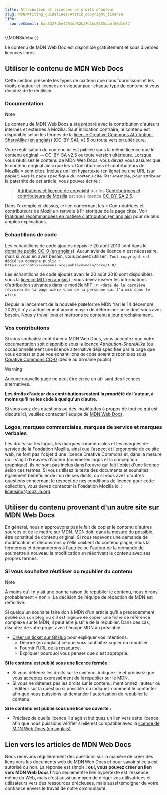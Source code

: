 ```yaml
---
title: Attribution et licences de droits d'auteur
slug: MDN/Writing_guidelines/Attrib_copyright_license
l10n:
  sourceCommit: 6aa3327d5e4251de82ba7d3bc5355aabf00d1e72
---
```


{{MDNSidebar}}

Le contenu de MDN Web Doc est disponible gratuitement et sous diverses licences libres.

## Utiliser le contenu de MDN Web Docs

Cette section présente les types de contenu que nous fournissons et les droits d'auteur et licences en vigueur pour chaque type de contenu si vous décidez de le réutiliser.

### Documentation

> [!NOTE]
> Le contenu de MDN Web Docs a été préparé avec la contribution d'auteurs internes et externes à Mozilla. Sauf indication contraire, le contenu est disponible selon les termes de la [licence Creative Commons Attribution-ShareAlike (en anglais)](https://creativecommons.org/licenses/by-sa/2.5/) (CC-BY-SA), v2.5 ou toute version ultérieure.

Votre réutilisation du contenu ici est publiée sous la même licence que le contenu original — CC-BY-SA v2.5 ou toute version ultérieure. Lorsque vous réutilisez le contenu de MDN Web Docs, vous devez vous assurer que le contenu original ainsi que les «&nbsp;Contributrices et contributeurs de Mozilla&nbsp;» sont cités. Incluez un lien hypertexte (en ligne) ou une URL (sur papier) vers la page spécifique du contenu cité. Par exemple, pour attribuer la paternité de _cet_ article, vous pouvez écrire&nbsp;:

> [Attributions et licence de copyright](/fr/docs/MDN/Writing_guidelines/Attrib_copyright_license) par les [Contributrices et contributeurs de Mozilla](/fr/docs/MDN/Community/Roles_teams#contributeur) est sous licence [CC-BY-SA 2.5](https://creativecommons.org/licenses/by-sa/2.5/).

Dans l'exemple ci-dessus, le lien concernant les «&nbsp;Contributrices et contributeurs de Mozilla&nbsp;» renvoie à l'historique de la page citée. Voir [Pratiques recommandées en matière d'attribution (en anglais)](https://wiki.creativecommons.org/wiki/Recommended_practices_for_attribution) pour de plus amples explications.

### Échantillons de code

Les échantillons de code ajoutés depuis le 20 août 2010 sont dans le [domaine public CC-0 (en anglais)](https://creativecommons.org/publicdomain/zero/1.0/). Aucun avis de licence n'est nécessaire, mais si vous en avez besoin, vous pouvez utiliser&nbsp;: `Tout copyright est dédié au domaine public : https://creativecommons.org/publicdomain/zero/1.0/`

Les échantillons de code ajoutés avant le 20 août 2010 sont disponibles sous la [licence MIT (en anglais)](https://opensource.org/license/mit/)&nbsp;; vous devez insérer les informations d'attribution suivantes dans le modèle MIT&nbsp;: `© <date de la dernière révision de la page wiki> <nom de la personne qui l'a mis dans le wiki>`.

Depuis le lancement de la nouvelle plateforme MDN Yari le 14 décembre 2020, il n'y a actuellement aucun moyen de déterminer celle dont vous avez besoin. Nous y travaillons et mettrons ce contenu à jour prochainement.

### Vos contributions

Si vous souhaitez contribuer à MDN Web Docs, vous acceptez que votre documentation soit disponible sous la licence <i lang="en">Attribution-ShareAlike</i> (ou occasionnellement une licence alternative déjà spécifiée par la page que vous éditez) et que vos échantillons de code soient disponibles sous [Creative Commons CC-0](https://creativecommons.org/publicdomain/zero/1.0/) (dédié au domaine public).

> [!WARNING]
> Aucune nouvelle page ne peut être créée en utilisant des licences alternatives.

**Les droits d'auteur des contributions restent la propriété de l'auteur, à moins qu'il ne les cède à quelqu'un d'autre.**

Si vous avez des questions ou des inquiétudes à propos de tout ce qui est discuté ici, veuillez contacter l'équipe de [MDN Web Docs](/fr/docs/MDN/Community/Communication_channels).

### Logos, marques commerciales, marques de service et marques verbales

Les droits sur les logos, les marques commerciales et les marques de service de la Fondation Mozilla, ainsi que l'aspect et l'ergonomie de ce site web, ne font pas l'objet d'une licence Creative Commons et, dans la mesure où il s'agit d'œuvres d'auteur (comme les logos et la conception graphique), ils ne sont pas inclus dans l'œuvre qui fait l'objet d'une licence selon ces termes. Si vous utilisez le texte des documents et souhaitez également bénéficier de l'un de ces droits, ou si vous avez d'autres questions concernant le respect de nos conditions de licence pour cette collection, vous devez contacter la Fondation Mozilla ici&nbsp;: [licensing@mozilla.org](mailto:licensing@mozilla.org).

## Utiliser du contenu provenant d'un autre site sur MDN Web Docs

En général, nous n'approuvons pas le fait de copier le contenu d'autres sources et de le mettre sur MDN.
MDN doit, dans la mesure du possible, être constitué de contenu original.
Si nous recevons une demande de modification et découvrons qu'elle contient du contenu plagié, nous la fermerons et demanderons à l'autrice ou l'auteur de la demande de soumettre à nouveau la modification en réécrivant le contenu avec ses propres termes.

### Si vous souhaitez réutiliser ou republier du contenu

> [!NOTE]
> À moins qu'il n'y ait une bonne raison de republier le contenu, nous dirons probablement «&nbsp;non&nbsp;».
> La décision de l'équipe de rédaction de MDN est définitive.

Si quelqu'un souhaite faire don à MDN d'un article qu'il a précédemment publié sur son blog ou s'il est logique de copier une fiche de référence complexe sur le MDN, il peut être justifié de la republier. Dans ces cas, discutez de votre projet avec l'équipe MDN au préalable&nbsp;:

- [Créer un ticket sur GitHub](https://github.com/mdn/mdn/issues/new/choose) pour expliquer vos intentions.
  - Décrire (en anglais) ce que vous souhaitez copier ou republier.
  - Fournir l'URL de la ressource.
  - Expliquer pourquoi vous pensez que c'est approprié.

**Si le contenu est publié sous une licence fermée&nbsp;:**

- Si vous détenez les droits sur le contenu, indiquez-le et précisez que vous acceptez expressément de le republier sur le MDN.
- Si vous ne détenez pas les droits sur le contenu, mentionnez l'auteur ou l'éditeur sur la question si possible, ou indiquez comment le contacter afin que nous puissions lui demander l'autorisation de republier le contenu.

**Si le contenu est publié sous une licence ouverte&nbsp;:**

- Précisez de quelle licence il s'agit et indiquez un lien vers cette licence afin que nous puissions vérifier si elle est compatible avec la [licence de MDN Web Docs (en anglais)](https://github.com/mdn/content/blob/main/LICENSE.md).

## Lien vers les articles de MDN Web Docs

Nous recevons régulièrement des questions sur la manière de créer des liens vers les documents web de MDN Web Docs et pour savoir si cela est autorisé ou non. La réponse est simple&nbsp;: **oui, vous pouvez créer un lien vers MDN Web Docs&nbsp;!** Non seulement le lien hypertexte est l'essence même du Web, mais c'est aussi un moyen de diriger vos utilisatrices et utilisateurs vers des ressources précieuses, mais aussi témoigner de votre confiance envers le travail de notre communauté.
